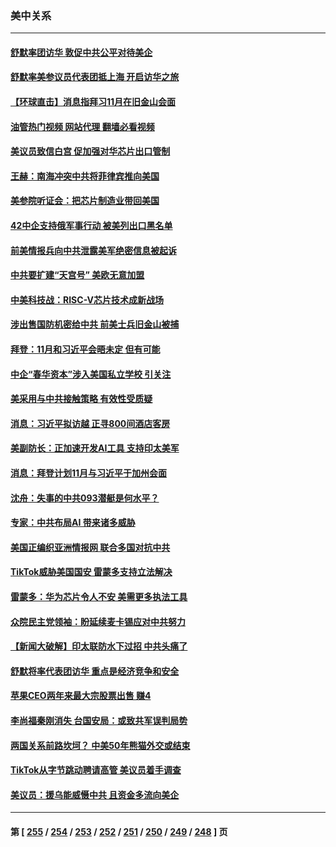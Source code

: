### 美中关系
---
#### [舒默率团访华 敦促中共公平对待美企](../../pages/nf1412576/n14090375.md?10080045) 
#### [舒默率美参议员代表团抵上海 开启访华之旅](../../pages/nf1412576/n14090269.md?10080045) 
#### [【环球直击】消息指拜习11月在旧金山会面](../../pages/nf1412576/n14089369.md?10080045) 
#### [油管热门视频 网站代理 翻墙必看视频](http://138.2.39.72:81/youtube.html?epic-marker?10080045)
#### [美议员致信白宫 促加强对华芯片出口管制](../../pages/nf1412576/n14090144.md?10080045) 
#### [王赫：南海冲突中共将菲律宾推向美国](../../pages/nf1412576/n14090142.md?10080045) 
#### [美参院听证会：把芯片制造业带回美国](../../pages/nf1412576/n14089961.md?10080045) 
#### [42中企支持俄军事行动 被美列出口黑名单](../../pages/nf1412576/n14089825.md?10080045) 
#### [前美情报兵向中共泄露美军绝密信息被起诉](../../pages/nf1412576/n14089950.md?10080045) 
#### [中共要扩建“天宫号” 美欧无意加盟](../../pages/nf1412576/n14089851.md?10080045) 
#### [中美科技战：RISC-V芯片技术成新战场](../../pages/nf1412576/n14089810.md?10080045) 
#### [涉出售国防机密给中共 前美士兵旧金山被捕](../../pages/nf1412576/n14089833.md?10080045) 
#### [拜登：11月和习近平会晤未定 但有可能](../../pages/nf1412576/n14089821.md?10080045) 
#### [中企“春华资本”涉入美国私立学校 引关注](../../pages/nf1412576/n14089322.md?10080045) 
#### [美采用与中共接触策略 有效性受质疑](../../pages/nf1412576/n14089723.md?10080045) 
#### [消息：习近平拟访越 正寻800间酒店客房](../../pages/nf1412576/n14089534.md?10080045) 
#### [美副防长：正加速开发AI工具 支持印太美军](../../pages/nf1412576/n14089473.md?10080045) 
#### [消息：拜登计划11月与习近平于加州会面](../../pages/nf1412576/n14089442.md?10080045) 
#### [沈舟：失事的中共093潜艇是何水平？](../../pages/nf1412576/n14089236.md?10080045) 
#### [专家：中共布局AI 带来诸多威胁](../../pages/nf1412576/n14089043.md?10080045) 
#### [美国正编织亚洲情报网 联合多国对抗中共](../../pages/nf1412576/n14088883.md?10080045) 
#### [TikTok威胁美国国安 雷蒙多支持立法解决](../../pages/nf1412576/n14088741.md?10080045) 
#### [雷蒙多：华为芯片令人不安 美需更多执法工具](../../pages/nf1412576/n14088581.md?10080045) 
#### [众院民主党领袖：盼延续麦卡锡应对中共努力](../../pages/nf1412576/n14088371.md?10080045) 
#### [【新闻大破解】印太联防水下过招 中共头痛了](../../pages/nf1412576/n14088164.md?10080045) 
#### [舒默将率代表团访华 重点是经济竞争和安全](../../pages/nf1412576/n14088211.md?10080045) 
#### [苹果CEO两年来最大宗股票出售 赚4](../../pages/nf1412576/n14088155.md?10080045) 
#### [李尚福秦刚消失 台国安局：或致共军误判局势](../../pages/nf1412576/n14088077.md?10080045) 
#### [两国关系前路坎坷？ 中美50年熊猫外交或结束](../../pages/nf1412576/n14088004.md?10080045) 
#### [TikTok从字节跳动聘请高管 美议员着手调查](../../pages/nf1412576/n14087675.md?10080045) 
#### [美议员：援乌能威慑中共 且资金多流向美企](../../pages/nf1412576/n14087644.md?10080045) 

---
#### 第 [ [255](./255.md?10080045) / [254](./254.md?10080045) / [253](./253.md?10080045) / [252](./252.md?10080045) / [251](./251.md?10080045) / [250](./250.md?10080045) / [249](./249.md?10080045) / [248](./248.md?10080045) ] 页
